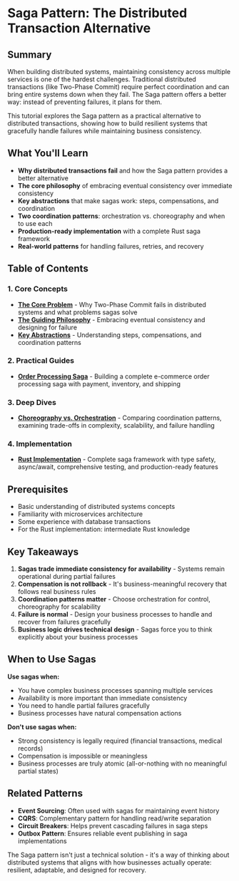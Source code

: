 # Saga Pattern: The Distributed Transaction Alternative

## Summary

When building distributed systems, maintaining consistency across multiple services is one of the hardest challenges. Traditional distributed transactions (like Two-Phase Commit) require perfect coordination and can bring entire systems down when they fail. The Saga pattern offers a better way: instead of preventing failures, it plans for them.

This tutorial explores the Saga pattern as a practical alternative to distributed transactions, showing how to build resilient systems that gracefully handle failures while maintaining business consistency.

## What You'll Learn

- **Why distributed transactions fail** and how the Saga pattern provides a better alternative
- **The core philosophy** of embracing eventual consistency over immediate consistency
- **Key abstractions** that make sagas work: steps, compensations, and coordination
- **Two coordination patterns**: orchestration vs. choreography and when to use each
- **Production-ready implementation** with a complete Rust saga framework
- **Real-world patterns** for handling failures, retries, and recovery

## Table of Contents

### 1. Core Concepts
- [**The Core Problem**](01-concepts-01-the-core-problem.md) - Why Two-Phase Commit fails in distributed systems and what problems sagas solve
- [**The Guiding Philosophy**](01-concepts-02-the-guiding-philosophy.md) - Embracing eventual consistency and designing for failure
- [**Key Abstractions**](01-concepts-03-key-abstractions.md) - Understanding steps, compensations, and coordination patterns

### 2. Practical Guides
- [**Order Processing Saga**](02-guides-01-order-processing-saga.md) - Building a complete e-commerce order processing saga with payment, inventory, and shipping

### 3. Deep Dives
- [**Choreography vs. Orchestration**](03-deep-dive-01-choreography-vs-orchestration.md) - Comparing coordination patterns, examining trade-offs in complexity, scalability, and failure handling

### 4. Implementation
- [**Rust Implementation**](04-rust-implementation.md) - Complete saga framework with type safety, async/await, comprehensive testing, and production-ready features

## Prerequisites

- Basic understanding of distributed systems concepts
- Familiarity with microservices architecture
- Some experience with database transactions
- For the Rust implementation: intermediate Rust knowledge

## Key Takeaways

1. **Sagas trade immediate consistency for availability** - Systems remain operational during partial failures
2. **Compensation is not rollback** - It's business-meaningful recovery that follows real business rules
3. **Coordination patterns matter** - Choose orchestration for control, choreography for scalability
4. **Failure is normal** - Design your business processes to handle and recover from failures gracefully
5. **Business logic drives technical design** - Sagas force you to think explicitly about your business processes

## When to Use Sagas

**Use sagas when:**
- You have complex business processes spanning multiple services
- Availability is more important than immediate consistency
- You need to handle partial failures gracefully
- Business processes have natural compensation actions

**Don't use sagas when:**
- Strong consistency is legally required (financial transactions, medical records)
- Compensation is impossible or meaningless
- Business processes are truly atomic (all-or-nothing with no meaningful partial states)

## Related Patterns

- **Event Sourcing**: Often used with sagas for maintaining event history
- **CQRS**: Complementary pattern for handling read/write separation
- **Circuit Breakers**: Helps prevent cascading failures in saga steps
- **Outbox Pattern**: Ensures reliable event publishing in saga implementations

The Saga pattern isn't just a technical solution - it's a way of thinking about distributed systems that aligns with how businesses actually operate: resilient, adaptable, and designed for recovery.